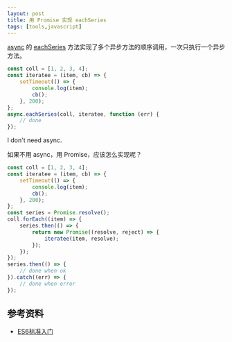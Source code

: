 ```yaml
---
layout: post
title: 用 Promise 实现 eachSeries
tags: [tools,javascript]
---
```


[async](https://caolan.github.io/async/docs.html) 的 [eachSeries](https://caolan.github.io/async/docs.html#eachSeries) 方法实现了多个异步方法的顺序调用，一次只执行一个异步方法。

```js
const coll = [1, 2, 3, 4];
const iteratee = (item, cb) => {
    setTimeout(() => {
        console.log(item);
        cb();
    }, 200);
};
async.eachSeries(coll, iteratee, function (err) {
    // done
});
```

I don't need async.

如果不用 async，用 Promise，应该怎么实现呢？

```js
const coll = [1, 2, 3, 4];
const iteratee = (item, cb) => {
    setTimeout(() => {
        console.log(item);
        cb();
    }, 200);
};
const series = Promise.resolve();
coll.forEach((item) => {
    series.then(() => {
        return new Promise((resolve, reject) => {
            iteratee(item, resolve);
        });
    });
});
series.then(() => {
    // done when ok
}).catch((err) => {
    // done when error
});
```

## 参考资料

- [ES6标准入门](http://es6.ruanyifeng.com/#docs/async#与其他异步处理方法的比较)
